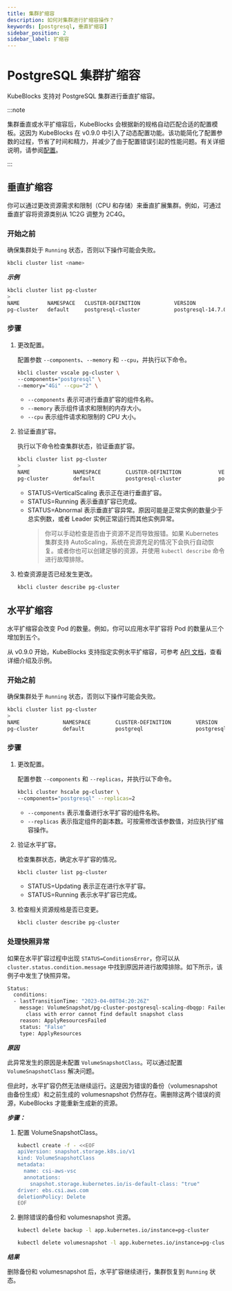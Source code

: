 ```yaml
---
title: 集群扩缩容
description: 如何对集群进行扩缩容操作？
keywords: [postgresql, 垂直扩缩容]
sidebar_position: 2
sidebar_label: 扩缩容
---
```


# PostgreSQL 集群扩缩容

KubeBlocks 支持对 PostgreSQL 集群进行垂直扩缩容。

:::note

集群垂直或水平扩缩容后，KubeBlocks 会根据新的规格自动匹配合适的配置模板。这因为 KubeBlocks 在 v0.9.0 中引入了动态配置功能。该功能简化了配置参数的过程，节省了时间和精力，并减少了由于配置错误引起的性能问题。有关详细说明，请参阅[配置](./../configuration/configuration.md)。

:::

## 垂直扩缩容

你可以通过更改资源需求和限制（CPU 和存储）来垂直扩展集群。例如，可通过垂直扩容将资源类别从 1C2G 调整为 2C4G。

### 开始之前

确保集群处于 `Running` 状态，否则以下操作可能会失败。

```bash
kbcli cluster list <name>
```

***示例***

```bash
kbcli cluster list pg-cluster
>
NAME         NAMESPACE   CLUSTER-DEFINITION           VERSION             TERMINATION-POLICY   STATUS    CREATED-TIME
pg-cluster   default     postgresql-cluster           postgresql-14.7.0   Delete               Running   Mar 03,2023 18:00 UTC+0800
```

### 步骤

1. 更改配置。

   配置参数 `--components`、`--memory` 和 `--cpu`，并执行以下命令。

   ```bash
   kbcli cluster vscale pg-cluster \
   --components="postgresql" \
   --memory="4Gi" --cpu="2" \
   ```

   - `--components` 表示可进行垂直扩容的组件名称。
   - `--memory` 表示组件请求和限制的内存大小。
   - `--cpu` 表示组件请求和限制的 CPU 大小。

2. 验证垂直扩容。

    执行以下命令检查集群状态，验证垂直扩容。

    ```bash
    kbcli cluster list pg-cluster
    >
    NAME              NAMESPACE        CLUSTER-DEFINITION            VERSION                TERMINATION-POLICY   STATUS    CREATED-TIME
    pg-cluster        default          postgresql-cluster            postgresql-14.7.0      Delete               Running   Mar 03,2023 18:00 UTC+0800
    ```

   - STATUS=VerticalScaling 表示正在进行垂直扩容。
   - STATUS=Running 表示垂直扩容已完成。
   - STATUS=Abnormal 表示垂直扩容异常。原因可能是正常实例的数量少于总实例数，或者 Leader 实例正常运行而其他实例异常。
     > 你可以手动检查是否由于资源不足而导致报错。如果 Kubernetes 集群支持 AutoScaling，系统在资源充足的情况下会执行自动恢复。或者你也可以创建足够的资源，并使用 `kubectl describe` 命令进行故障排除。

3. 检查资源是否已经发生更改。

    ```bash
    kbcli cluster describe pg-cluster
    ```

## 水平扩缩容

水平扩缩容会改变 Pod 的数量。例如，你可以应用水平扩容将 Pod 的数量从三个增加到五个。

从 v0.9.0 开始，KubeBlocks 支持指定实例水平扩缩容，可参考 [API 文档](./../../../api-docs/maintenance/scale/horizontal-scale.md)，查看详细介绍及示例。

### 开始之前

确保集群处于 `Running` 状态，否则以下操作可能会失败。

```bash
kbcli cluster list pg-cluster
>
NAME              NAMESPACE        CLUSTER-DEFINITION        VERSION                TERMINATION-POLICY        STATUS         CREATED-TIME
pg-cluster        default          postgreql                 postgresql-14.8.0      Delete                    Running        Mar 03,2023 19:29 UTC+0800
```

### 步骤

1. 更改配置。

   配置参数 `--components` 和 `--replicas`，并执行以下命令。

    ```bash
    kbcli cluster hscale pg-cluster \
    --components="postgresql" --replicas=2
    ```

   - `--components` 表示准备进行水平扩容的组件名称。
   - `--replicas` 表示指定组件的副本数。可按需修改该参数值，对应执行扩缩容操作。

2. 验证水平扩容。

   检查集群状态，确定水平扩容的情况。

    ```bash
    kbcli cluster list pg-cluster
    ```

   - STATUS=Updating 表示正在进行水平扩容。
   - STATUS=Running 表示水平扩容已完成。

3. 检查相关资源规格是否已变更。

    ```bash
    kbcli cluster describe pg-cluster
    ```

### 处理快照异常

如果在水平扩容过程中出现 `STATUS=ConditionsError`，你可以从 `cluster.status.condition.message` 中找到原因并进行故障排除。如下所示，该例子中发生了快照异常。

```bash
Status:
  conditions: 
  - lastTransitionTime: "2023-04-08T04:20:26Z"
    message: VolumeSnapshot/pg-cluster-postgresql-scaling-dbqgp: Failed to set default snapshot
      class with error cannot find default snapshot class
    reason: ApplyResourcesFailed
    status: "False"
    type: ApplyResources
```

***原因***

此异常发生的原因是未配置 `VolumeSnapshotClass`。可以通过配置 `VolumeSnapshotClass` 解决问题。

但此时，水平扩容仍然无法继续运行。这是因为错误的备份（volumesnapshot 由备份生成）和之前生成的 volumesnapshot 仍然存在。需删除这两个错误的资源，KubeBlocks 才能重新生成新的资源。

***步骤：***

1. 配置 VolumeSnapshotClass。

    ```bash
    kubectl create -f - <<EOF
    apiVersion: snapshot.storage.k8s.io/v1
    kind: VolumeSnapshotClass
    metadata:
      name: csi-aws-vsc
      annotations:
        snapshot.storage.kubernetes.io/is-default-class: "true"
    driver: ebs.csi.aws.com
    deletionPolicy: Delete
    EOF
    ```

2. 删除错误的备份和 volumesnapshot 资源。

    ```bash
    kubectl delete backup -l app.kubernetes.io/instance=pg-cluster
   
    kubectl delete volumesnapshot -l app.kubernetes.io/instance=pg-cluster
    ```

***结果***

删除备份和 volumesnapshot 后，水平扩容继续进行，集群恢复到 `Running` 状态。
